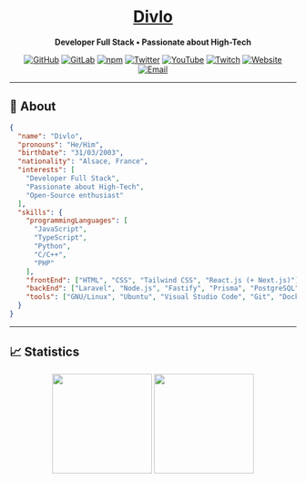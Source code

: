<h1 align="center"><a href="https://divlo.fr/">Divlo</a></h1>

<p align="center">
  <strong>Developer Full Stack • Passionate about High-Tech</strong>
</p>

<p align="center">
  <a href="https://github.com/Divlo"><img alt="GitHub" src="https://img.shields.io/badge/-GitHub-5A5A5A?style=flat&labelColor=5A5A5A&logo=github&logoColor=white"/></a>
  <a href="https://gitlab.com/Divlo"><img alt="GitLab" src="https://img.shields.io/badge/-GitLab-303030?style=flat&labelColor=303030&logo=gitlab&logoColor=white"/></a>
  <a href="https://www.npmjs.com/~divlo"><img alt="npm" src="https://img.shields.io/badge/-npm-c4302b?style=flat&labelColor=c4302b&logo=npm&logoColor=white"/></a>
  <a href="https://twitter.com/Divlo_FR"><img alt="Twitter" src="https://img.shields.io/badge/-Twitter-1ca0f1?style=flat&labelColor=1ca0f1&logo=twitter&logoColor=white"/></a>
  <a href="https://www.youtube.com/channel/UCfEKQzI3c8vmZOrsTOi5spA"><img alt="YouTube" src="https://img.shields.io/badge/-YouTube-c4302b?style=flat&labelColor=c4302b&logo=youtube&logoColor=white"/></a>
  <a href="https://www.twitch.tv/divlo"><img alt="Twitch" src="https://img.shields.io/badge/-Twitch-9147FF?style=flat&labelColor=9147FF&logo=twitch&logoColor=white"/></a>
  <a href="https://www.divlo.fr"><img alt="Website" src="https://img.shields.io/badge/-Website-181818?style=flat&labelColor=181818&logo=Google-Chrome&logoColor=white"/></a>
  <a href="mailto:contact@divlo.fr"><img alt="Email" src="https://img.shields.io/badge/-contact@divlo.fr-2F7EBE?style=flat&labelColor=2F7EBE&logo=minutemailer&logoColor=white"/></a>
</p>

<hr />

## 📜 About

```json
{
  "name": "Divlo",
  "pronouns": "He/Him",
  "birthDate": "31/03/2003",
  "nationality": "Alsace, France",
  "interests": [
    "Developer Full Stack",
    "Passionate about High-Tech",
    "Open-Source enthusiast"
  ],
  "skills": {
    "programmingLanguages": [
      "JavaScript",
      "TypeScript",
      "Python",
      "C/C++",
      "PHP"
    ],
    "frontEnd": ["HTML", "CSS", "Tailwind CSS", "React.js (+ Next.js)"],
    "backEnd": ["Laravel", "Node.js", "Fastify", "Prisma", "PostgreSQL"],
    "tools": ["GNU/Linux", "Ubuntu", "Visual Studio Code", "Git", "Docker"]
  }
}
```

<hr />

## 📈 Statistics

<p align=center>
  <img height=175 align="center" src="https://github-readme-stats.vercel.app/api?username=Divlo&show_icons=true&theme=dark" />
  <img height=175 align="center" src="https://github-readme-stats.vercel.app/api/top-langs/?username=Divlo&hide=html,css,javascript&langs_count=8&layout=compact&theme=dark" />
</p>
